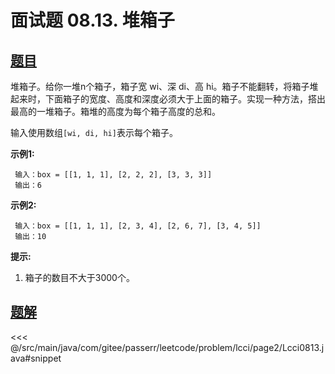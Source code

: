 # 面试题 08.13. 堆箱子

## [题目](https://leetcode.cn/problems/pile-box-lcci/)
堆箱子。给你一堆n个箱子，箱子宽 wi、深 di、高 hi。箱子不能翻转，将箱子堆起来时，下面箱子的宽度、高度和深度必须大于上面的箱子。实现一种方法，搭出最高的一堆箱子。箱堆的高度为每个箱子高度的总和。

输入使用数组`[wi, di, hi]`表示每个箱子。

**示例1:**

```
 输入：box = [[1, 1, 1], [2, 2, 2], [3, 3, 3]]
 输出：6
```

**示例2:**

```
 输入：box = [[1, 1, 1], [2, 3, 4], [2, 6, 7], [3, 4, 5]]
 输出：10
```

**提示:**

1. 箱子的数目不大于3000个。


## [题解](https://github.com/PasseRR/JavaLeetCode/blob/master/src/main/java/com/gitee/passerr/leetcode/problem/lcci/page2/Lcci0813.java)

<<< @/src/main/java/com/gitee/passerr/leetcode/problem/lcci/page2/Lcci0813.java#snippet
